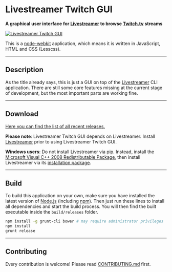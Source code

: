 Livestreamer Twitch GUI
===

**A graphical user interface for [Livestreamer][Livestreamer] to browse [Twitch.tv][Twitch] streams**

[ ![Livestreamer Twitch GUI][Preview] ][Releases]

This is a [node-webkit][NodeWebkit] application, which means it is written in JavaScript, HTML and CSS (Lesscss).

---

## Description

As the title already says, this is just a GUI on top of the [Livestreamer][Livestreamer] CLI application.
There are still some core features missing at the current stage of development, but the most important parts are working fine.

---

## Download

[Here you can find the list of all recent releases.][Releases]

**Please note**: Livestreamer Twitch GUI depends on Livestreamer. Install [Livestreamer][Livestreamer] prior to using Livestreamer Twitch GUI.

**Windows users**: Do not install Livestreamer via pip. Instead, install the [Microsoft Visual C++ 2008 Redistributable Package][Microsoft Visual C++ 2008 Redistributable Package], then install Livestreamer via its [installation package][installation package].

---

## Build

To build this application on your own, make sure you have installed the latest version of [Node.js][Nodejs] (including [npm][npm]).
Then just run these lines to install all dependencies and start the build process.
You will then find the built executable inside the `build/releases` folder.

```bash
npm install -g grunt-cli bower # may require administrator privileges
npm install
grunt release
```

---

## Contributing

Every contribution is welcome! Please read [CONTRIBUTING.md][Contributing] first.



  [Preview]: https://cloud.githubusercontent.com/assets/467294/3655974/53894240-1181-11e4-9605-1b8f058f9420.png "Preview image"
  [Releases]: https://github.com/bastimeyer/livestreamer-twitch-gui/releases "Livestreamer Twitch GUI Releases"
  [Contributing]: https://github.com/bastimeyer/livestreamer-twitch-gui/blob/master/CONTRIBUTING.md
  [Livestreamer]: https://github.com/chrippa/livestreamer "Livestreamer"
  [Twitch]: http://twitch.tv "Twitch.tv"
  [NodeWebkit]: https://github.com/rogerwang/node-webkit "Node-Webkit"
  [Microsoft Visual C++ 2008 Redistributable Package]: http://www.microsoft.com/en-us/download/details.aspx?id=29 "Microsoft Visual C++ 2008 Redistributable Package"
  [installation package]: http://livestreamer.tanuki.se/en/latest/install.html#windows-binaries "Livestreamer installation package"
  [Nodejs]: http://nodejs.org "Node.js"
  [npm]: https://npmjs.org "Node Packaged Modules"
